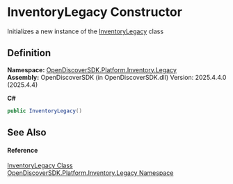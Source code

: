 # InventoryLegacy Constructor


Initializes a new instance of the <a href="bffc29c8-f28a-212e-f021-046799f1e6f7">InventoryLegacy</a> class



## Definition
**Namespace:** <a href="e5459cdf-81ae-8a45-ea1f-2ebf3a04dcc0">OpenDiscoverSDK.Platform.Inventory.Legacy</a>  
**Assembly:** OpenDiscoverSDK (in OpenDiscoverSDK.dll) Version: 2025.4.4.0 (2025.4.4)

**C#**
``` C#
public InventoryLegacy()
```



## See Also


#### Reference
<a href="bffc29c8-f28a-212e-f021-046799f1e6f7">InventoryLegacy Class</a>  
<a href="e5459cdf-81ae-8a45-ea1f-2ebf3a04dcc0">OpenDiscoverSDK.Platform.Inventory.Legacy Namespace</a>  
